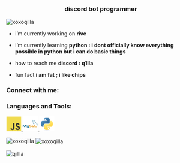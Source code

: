 <h3 align="center">discord bot programmer</h3>

<p align="left"> <img src="https://komarev.com/ghpvc/?username=xoxoqilla&label=Profile%20views&color=0e75b6&style=flat" alt="xoxoqilla" /> </p>

- i’m currently working on **rive**

- i’m currently learning **python : i dont officially know everything possible in python but i can do basic things**

- how to reach me **discord : q1lla**

- fun fact **i am fat ; i like chips**

<h3 align="left">Connect with me:</h3>
<p align="left">
</p>

<h3 align="left">Languages and Tools:</h3>
<p align="left"> <a href="https://developer.mozilla.org/en-US/docs/Web/JavaScript" target="_blank" rel="noreferrer"> <img src="https://raw.githubusercontent.com/devicons/devicon/master/icons/javascript/javascript-original.svg" alt="javascript" width="40" height="40"/> </a> <a href="https://www.mysql.com/" target="_blank" rel="noreferrer"> <img src="https://raw.githubusercontent.com/devicons/devicon/master/icons/mysql/mysql-original-wordmark.svg" alt="mysql" width="40" height="40"/> </a> <a href="https://www.python.org" target="_blank" rel="noreferrer"> <img src="https://raw.githubusercontent.com/devicons/devicon/master/icons/python/python-original.svg" alt="python" width="40" height="40"/> </a> </p>

<p><img align="left" src="https://github-readme-stats.vercel.app/api/top-langs?username=xoxoqilla&show_icons=true&locale=en&layout=compact" alt="xoxoqilla" /></p>

<p>&nbsp;<img align="center" src="https://github-readme-stats.vercel.app/api?username=xoxoqilla&show_icons=true&locale=en" alt="xoxoqilla" /></p>
<p><img align="center" src="https://github-readme-stats.vercel.app/api/top-langs?username=qillla&show_icons=true&locale=en&layout=compact" alt="qillla" /></p>
